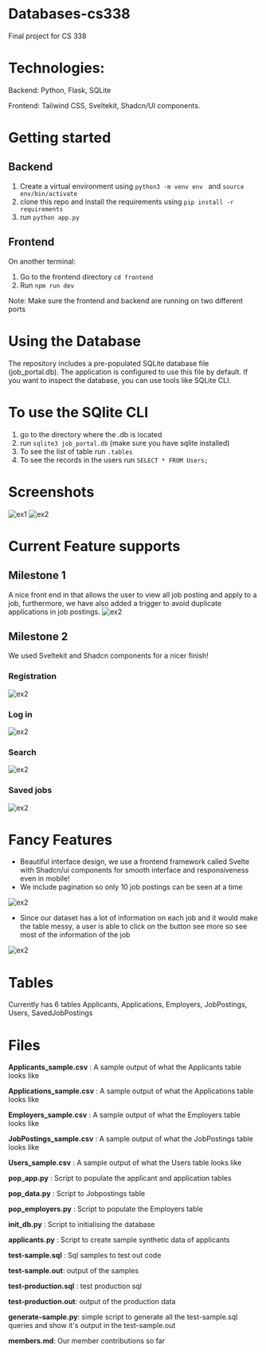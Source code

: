 # Databases-cs338
Final project for CS 338 


# Technologies:
Backend: Python, Flask, SQLite

Frontend: Tailwind CSS, Sveltekit, Shadcn/UI components.



# Getting started 
## Backend

1. Create  a virtual environment using ```python3 -m venv env ``` and ```source env/bin/activate```
2. clone this repo and install the requirements using ```pip install -r requirements```
3. run ```python app.py```

## Frontend 

On another terminal:
1. Go to the frontend directory  ```cd frontend```
2. Run ```npm run dev```

Note: Make sure the frontend and backend are running on two different ports


# Using the Database
The repository includes a pre-populated SQLite database file (job_portal.db). The application is configured to use this file by default. If you want to inspect the database, you can use tools like SQLite CLI. 

# To use the SQlite CLI

1. go to the directory where the .db is located 
2. run ```sqlite3 job_portal.db``` (make sure you have sqlite installed)
3. To see the list of table run ```.tables```
4. To see the records in the users run ```SELECT * FROM Users;```

# Screenshots

![ex1](images/ex1.png)
![ex2](images/ex2.png)


# Current Feature supports 

## Milestone 1 
A nice front end in that allows the user to view all job posting and apply to a job, furthermore, we have also added a trigger to avoid duplicate applications in job postings. 
![ex2](images/ex3.png)


## Milestone 2 
We used Sveltekit and Shadcn components for a nicer finish!

### Registration  
![ex2](images/ScreenRecording2024-07-08at10.07.50PM-ezgif.com-video-to-gif-converter.gif)

### Log in  
![ex2](images/ScreenRecording2024-07-08at10.24.51PM-ezgif.com-video-to-gif-converter.gif)

### Search
![ex2](images/ex7.png)

### Saved jobs
![ex2](images/ex4.png)


# Fancy Features 


- Beautiful interface design, we use a frontend framework called Svelte with Shadcn/ui components for smooth interface and responsiveness even in mobile! 
- We include pagination so only 10 job postings can be seen at a time 

![ex2](images/ScreenRecording2024-07-08at10.57.36PM-ezgif.com-video-to-gif-converter.gif)

- Since our dataset has a lot of information on each job and it would make the table messy, a user is able to click on the button see more so see most of the information of the job

![ex2](images/ScreenRecording2024-07-08at11.01.40PM-ezgif.com-video-to-gif-converter.gif)







# Tables 
Currently has 6 tables Applicants, Applications, Employers, JobPostings,  Users, SavedJobPostings    

# Files 

**Applicants_sample.csv** : A sample output of what the Applicants table looks like

**Applications_sample.csv** : A sample output of what the Applications table looks like

**Employers_sample.csv** : A sample output of what the Employers table looks like

**JobPostings_sample.csv** : A sample output of what the JobPostings table looks like

**Users_sample.csv** : A sample output of what the Users table looks like

**pop_app.py** : Script to populate the applicant and application tables

**pop_data.py** : Script to Jobpostings table

**pop_employers.py** : Script to populate the Employers table

**init_db.py** : Script to initialising the database 

**applicants.py** : Script to create sample synthetic data of applicants

**test-sample.sql** : Sql samples to test out code 

**test-sample.out**: output of the samples 

**test-production.sql** :  test production sql 

**test-production.out**: output of the production data 

**generate-sample.py**: simple script to generate all the test-sample.sql queries and show it's output in the test-sample.out

**members.md**: Our member contributions so far 






